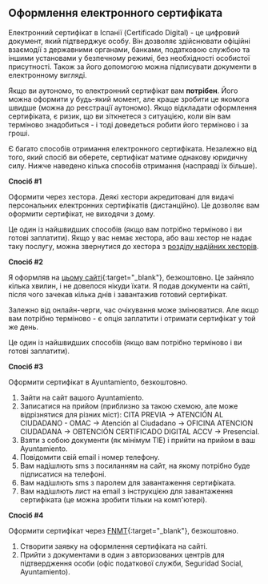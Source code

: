 ## Оформлення електронного сертифіката

Електронний сертифікат в Іспанії (Certificado Digital) - це цифровий документ, який підтверджує особу. Він дозволяє
здійснювати офіційні взаємодії з державними органами, банками, податковою службою та іншими установами у
безпечному режимі, без необхідності особистої присутності. Також за його допомогою можна підписувати документи в
електронному вигляді.

Якщо ви аутономо, то електронний сертифікат вам **потрібен**. Його можна оформити у будь-який момент, але краще зробити
це якомога швидше (можна до реєстрації аутономо). Якщо відкладати оформлення сертифіката, є ризик, що ви зіткнетеся з
ситуацією, коли він вам терміново знадобиться - і тоді доведеться робити його терміново і за гроші.

Є багато способів отримання електронного сертифіката. Незалежно від того, який спосіб ви оберете, сертифікат матиме
однакову юридичну силу. Нижче наведено кілька способів отримання (насправді їх більше).

**Спосіб #1**

Оформити через хестора. Деякі хестори акредитовані для видачі персональних електронних сертифікатів (дистанційно). Це
дозволяє вам оформити сертифікат, не виходячи з дому.

Це один із найшвидших способів (якщо вам потрібно терміново і ви готові заплатити). Якщо у вас немає хестора, або ваш
хестор не надає таку послугу, можна звернутися до хестора з [розділу надійних хесторів](#надійні-хестори).

**Спосіб #2**

Я оформляв на [цьому сайті](https://certificadoelectronico.es/){:target="_blank"}, безкоштовно. Це зайняло кілька
хвилин, і не довелося нікуди їхати. Я подав документи на сайті, після чого зачекав кілька днів і завантажив готовий
сертифікат.

Залежно від онлайн-черги, час очікування може змінюватися. Але якщо вам потрібно терміново - є опція заплатити і
отримати сертифікат у той же день.

Це один із найшвидших способів (якщо вам потрібно терміново і ви готові заплатити).

**Спосіб #3**

Оформити сертифікат в Ayuntamiento, безкоштовно.

1. Зайти на сайт вашого Ayuntamiento.
2. Записатися на прийом (приблизно за такою схемою, але може відрізнятися для різних міст): CITA PREVIA -> ATENCIÓN AL
   CIUDADANO - OMAC -> Atención al Ciudadano -> OFICINA ATENCION CIUDADANA -> OBTENCIÓN CERTIFICADO DIGITAL ACCV ->
   Presencial.
3. Взяти з собою документи (як мінімум TIE) і прийти на прийом в ваш Ayuntamiento.
4. Повідомити свій email і номер телефону.
5. Вам надішлють sms з посиланням на сайт, на якому потрібно буде підписатися на телефоні.
6. Вам надішлють sms з паролем для завантаження сертифіката.
7. Вам надішлють лист на email з інструкцією для завантаження сертифіката (це можна зробити тільки на комп'ютері).

**Спосіб #4**

Оформити сертифікат через [FNMT](https://www.fnmt.es){:target="_blank"}, безкоштовно.

1. Створити заявку на оформлення сертифіката на сайті.
2. Прийти з документами в один з авторизованих центрів для підтвердження особи (офіс податкової служби, Seguridad
   Social, Ayuntamiento).
